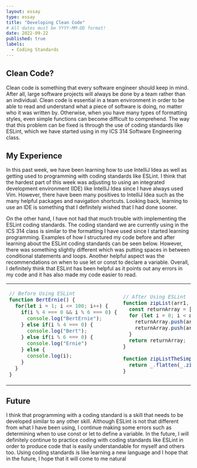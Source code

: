 ```yaml
---
layout: essay
type: essay
title: "Developing Clean Code"
# All dates must be YYYY-MM-DD format!
date: 2022-09-22
published: true
labels:
  - Coding Standards
---
```


## Clean Code?
Clean code is something that every software engineer should keep in mind. After all, large software projects will always be done by a team rather than an individual. Clean code is essential in a team environment in order to be able to read and understand what a piece of software is doing, no matter who it was written by. Otherwise, when you have many types of formatting styles, even simple functions can become difficult to comprehend. The way that this problem can be fixed is through the use of coding standards like ESLint, which we have started using in my ICS 314 Software Engineering class.

## My Experience
In this past week, we have been learning how to use IntelliJ Idea as well as getting used to programming with coding standards like ESLint. I think that the hardest part of this week was adjusting to using an integrated development environment (IDE) like IntelliJ Idea since I have always used Vim. However, there have been many positives to IntelliJ Idea such as the many helpful packages and navigation shortcuts. Looking back, learning to use an IDE is something that I definitely wished that I had done sooner.

On the other hand, I have not had that much trouble with implementing the ESLint coding standards. The coding standard we are currently using in the ICS 314 class is similar to the formatting I have used since I started learning programming. Examples of how I structured my code before and after learning about the ESLint coding standards can be seen below. However, there was something slightly different which was putting spaces in between conditional statements and loops. Another helpful aspect was the recommendations on when to use let or const to declare a variable. Overall, I definitely think that ESLint has been helpful as it points out any errors in my code and it has also made my code easier to read.

<table>
<tr>
<td>

```js
// Before Using ESLint
function BertErnie() {
  for(let i = 1; i <= 100; i++) {
    if(i % 4 === 0 && i % 6 === 0) {
      console.log("BertErnie");
    } else if(i % 4 === 0) {
      console.log("Bert");
    } else if(i % 6 === 0) {
      console.log("Ernie")
    } else {
      console.log(i);
    }
  }
}
```

</td>
<td>

```js
// After Using ESLint
function zipList(arr1, arr2) {
  const returnArray = [];
  for (let i = 0; i < arr1.length; i++) {
    returnArray.push(arr1[i]);
    returnArray.push(arr2[i]);
  }
  return returnArray;
}

function zipListTheSimpleWay(arr1, arr2) {
  return _.flatten(_.zip(arr1, arr2));
}
```

</td>
</tr>
</table>


## Future
I think that programming with a coding standard is a skill that needs to be developed similar to any other skill. Although ESLint is not that different from what I have been using, I continue making some errors such as determining when to use const or let to define a variable. In the future, I will definitely continue to practice coding with coding standards like ESLint in order to produce code that is easily understandable for myself and others too. Using coding standards is like learning a new language and I hope that in the future, I hope that it will come to me natural
